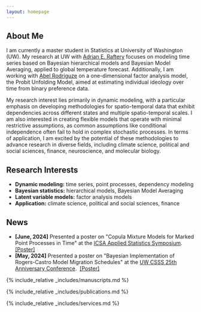 ```yaml
---
layout: homepage
---
```


## About Me

I am currently a master student in Statistics at University of Washington (UW). My research at UW with <a href="https://sites.stat.washington.edu/raftery/">Adrian E. Raftery</a> focuses on modeling time series based on Bayesian hierarchical models and Bayesian Model Averaging, applied to global temperature forecast. Additionally, I am working with <a href="https://sites.stat.washington.edu/people/abelrod/Home.html">Abel Rodriguze</a> on a one-dimensional factor analysis model, the Probit Unfolding Model, aimed at estimating individual ideology over time from binary preference data.   

My research interest lies primarily in dynamic modeling, with a particular emphasis on developing methodologies for spatio-temporal data that exhibit dependencies across different states and multiple spatio-temporal scales. I am also interested in creating flexible models that operate with minimal restrictive assumptions, as common assumptions like conditional independence often fail to hold in complex stochastic processes. In terms of application, I am excited by the potential of these methodologies to advance research in diverse fields, including climate science, political and social sciences, finance, neuroscience, and molecular biology.

## Research Interests

- **Dynamic modeling:**  time series, point processes, dependency modeling
- **Bayesian statistics:**  hierarchical models, Bayesian Model Averaging
- **Latent variable models:**  factor analysis models
- **Application:**  climate science, political and social sciences, finance

## News

- **[June, 2024]** Presented a poster on "Copula Mixture Models for Marked Point Processes in Time" at the <a href="https://symposium2024.icsa.org/">ICSA Applied Statistics Symposium</a>. &nbsp; <a href="https://www.dropbox.com/scl/fi/t4ri2mtqscf8em92ijl70/Poster_ICSA_SkylarShi.pdf?rlkey=63ga4qex5vr3r4qd9eyx3ckoe&amp;st=bvty1lnb&amp;dl=0">[Poster]</a>
- **[May, 2024]** Presented a poster on "Bayesian Implementation of Rogers-Castro Model Migration Schedules" at the <a href="https://csss.uw.edu/about/25th-anniversary">UW CSSS 25th Anniversary Conference</a>.&nbsp; <a href="https://www.dropbox.com/scl/fi/2xh7u1pgg27zksmbesykg/Poster_CSSS_Skylar.pdf?rlkey=ea04iov1dbhivc8li1xa10qzb&amp;st=v53d33s1&amp;dl=0">[Poster]</a>

{% include_relative _includes/manuscripts.md %}

{% include_relative _includes/publications.md %}

{% include_relative _includes/services.md %}
